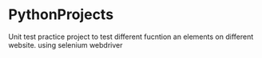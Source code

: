 # PythonProjects
Unit test practice project to test different fucntion an elements on different website. using selenium webdriver

